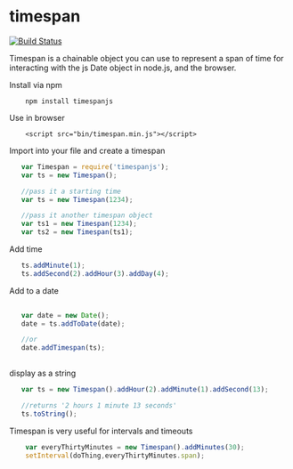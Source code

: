 timespan 
========

[![Build Status](https://secure.travis-ci.org/dmamills/timespan.png)](http://travis-ci.org/dmamills/timespan)

Timespan is a chainable object you can use to represent a span of time for interacting with the js Date object in node.js, and the browser.

Install via npm
```
	npm install timespanjs
```

Use in browser
```
    <script src="bin/timespan.min.js"></script>
```


Import into your file and create a timespan
 ```javascript
    var Timespan = require('timespanjs');
    var ts = new Timespan();

    //pass it a starting time
    var ts = new Timespan(1234);

    //pass it another timespan object
    var ts1 = new Timespan(1234);
    var ts2 = new Timespan(ts1);
 ```
 
 Add time
 
 ```javascript
    ts.addMinute(1);
    ts.addSecond(2).addHour(3).addDay(4);
 ```  
 
 Add to a date
 ```javascript
  
    var date = new Date();
    date = ts.addToDate(date);

    //or
    date.addTimespan(ts);
  
 ```


display as a string
 ```javascript
    var ts = new Timespan().addHour(2).addMinute(1).addSecond(13);

    //returns '2 hours 1 minute 13 seconds'
    ts.toString();

 ```

Timespan is very useful for intervals and timeouts

```javascript
	var everyThirtyMinutes = new Timespan().addMinutes(30);
	setInterval(doThing,everyThirtyMinutes.span);
```

    
